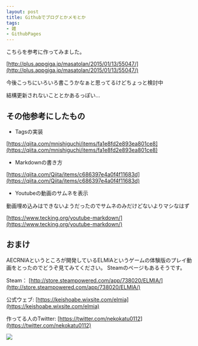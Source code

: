 ```yaml
---
layout: post
title: Githubでブログとかメモとか
tags:
- 雑
- GithubPages
---
```


こちらを参考に作ってみました。

[http://plus.appgiga.jp/masatolan/2015/01/13/55047/](http://plus.appgiga.jp/masatolan/2015/01/13/55047/)

今後こっちにいろいろ書こうかなぁと思ってるけどちょっと検討中

結構更新されないこととかあるっぽい…

## その他参考にしたもの

* Tagsの実装

[https://qiita.com/mnishiguchi/items/fa1e8fd2e893ea801ce8](https://qiita.com/mnishiguchi/items/fa1e8fd2e893ea801ce8)

* Markdownの書き方

[https://qiita.com/Qiita/items/c686397e4a0f4f11683d](https://qiita.com/Qiita/items/c686397e4a0f4f11683d)

* Youtubeの動画のサムネを表示

動画埋め込みはできないようだったのでサムネのみだけどないよりマシなはず

[https://www.tecking.org/youtube-markdown/](https://www.tecking.org/youtube-markdown/)


## おまけ

AECRNIAというところが開発しているELMIAというゲームの体験版のプレイ動画をとったのでどうぞ見てみてください。
Steamのページもあるそうです。

Steam： [http://store.steampowered.com/app/738020/ELMIA/](http://store.steampowered.com/app/738020/ELMIA/)

公式ウェブ: [https://keishoabe.wixsite.com/elmia](https://keishoabe.wixsite.com/elmia)

作ってる人のTwitter: [https://twitter.com/nekokatu0112](https://twitter.com/nekokatu0112)

[![](http://img.youtube.com/vi/OIv6RNrBLiQ/0.jpg)](https://www.youtube.com/watch?v=OIv6RNrBLiQ)
